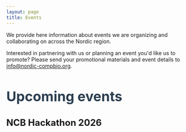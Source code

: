 ```yaml
---
layout: page
title: Events
---
```


We provide here information about events we are organizing and collaborating on across the Nordic region.


Interested in partnering with us or planning an event you'd like us to promote?
Please send your promotional materials and event details to info@nordic-compbio.org.​


<h1 style="font-size:36px; color:#2c3e50;">Upcoming events
</h1>



<h2 style="font-size:24px;">NCB Hackathon 2026​​</h2>